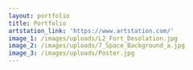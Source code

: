 ```yaml
---
layout: portfolio
title: Portfolio
artstation_link: 'https://www.artstation.com/'
image_1: /images/uploads/L2_Fort_Desolation.jpg
image_2: /images/uploads/7_Space_Background_a.jpg
image_3: /images/uploads/Poster.jpg
---
```


